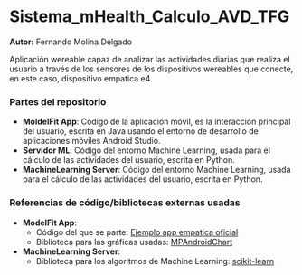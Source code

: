 # Sistema_mHealth_Calculo_AVD_TFG
**Autor:** Fernando Molina Delgado
 
 Aplicación wereable capaz de analizar las actividades diarias que realiza el usuario a través de los sensores de los dispositivos wereables que conecte, en este caso, dispositivo empatica e4.

### Partes del repositorio
 - **MoldelFit App**: Código de la aplicación móvil, es la interacción principal del usuario, escrita en Java usando el entorno de desarrollo de aplicaciones móviles Android Studio.
 - **Servidor ML**: Código del entorno Machine Learning, usada para el cálculo de las actividades del usuario, escrita en Python.
 - **MachineLearning Server**: Código del entorno Machine Learning, usada para el cálculo de las actividades del usuario, escrita en Python.

### Referencias de código/bibliotecas externas usadas
 - **ModelFit App**:
   - Código del que se parte: [Ejemplo app empatica oficial](https://github.com/empatica/e4link-sample-project-android)
   - Biblioteca para las gráficas usadas: [MPAndroidChart](https://github.com/PhilJay/MPAndroidChart)
 - **MachineLearning Server**:
   - Biblioteca para los algoritmos de Machine Learning: [scikit-learn](https://scikit-learn.org/stable/install.html)
